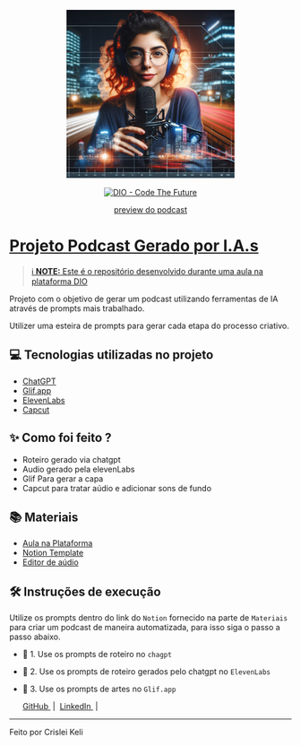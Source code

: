 <p align="center">
<img 
    src="assets/etmjfvhzwbg2w3hponqx.png"
    width="300"
/>
</p>
<p align="center">
<a href="https://dio.me/">
    <img 
        src="https://img.shields.io/badge/DIO-Code_The_Future-28DA77?logo=youtube" 
        alt="DIO - Code The Future">
</p>

<p align="center">
    preview do podcast
</p>

<div align="center">
    <audio src="output/PodcastEditado (online-audio-converter.com).mp3"></audio>
</div>

# Projeto Podcast Gerado por I.A.s


 > ℹ️ **NOTE:** Este é o repositório desenvolvido durante uma aula na plataforma [DIO](https://dio.me)

Projeto com o objetivo de gerar um podcast utilizando ferramentas de IA através de prompts mais trabalhado.

Utilizer uma esteira de prompts para gerar cada etapa do processo criativo.

## 💻 Tecnologias utilizadas no projeto

- [ChatGPT](https://chat.openai.com/) 
- [Glif.app](https://https://glif.app/)
- [ElevenLabs](https://beta.elevenlabs.io/)
- [Capcut](https://www.capcut.com/pt-br/)

## ✨ Como foi feito ?

- Roteiro gerado via chatgpt
- Audio gerado pela elevenLabs
- Glif Para gerar a capa
- Capcut para tratar aúdio e adicionar sons de fundo

## 📚 Materiais

- [Aula na Plataforma](https://dio.me)
- [Notion Template](https://www.notion.so/crisleikeli/PAS-Podcast-AI-Studio-26263c4aef7c4bb088e9f6d1dd431d66)
- [Editor de aúdio](https://www.capcut.com/editor?from_page=landing_page&__action_from=picture_V%C3%ADdeos%20profissionais%20em%20minutos,%20n%C3%A3o%20em%20horas.)


## 🛠️ Instruções de execução

Utilize os prompts dentro do link do `Notion` fornecido na parte de `Materiais` para criar um podcast de maneira automatizada, para isso siga o passo a passo abaixo.

- 🤖 1. Use os prompts de roteiro no `chagpt`
- 🤖 2. Use os prompts de roteiro gerados pelo chatgpt no  `ElevenLabs`
- 🤖 3. Use os prompts de artes no `Glif.app`


    <a 
        href="https://github.com/CrisleiKeli">
        GitHub
    </a>
    &nbsp;|&nbsp;
    <a 
        href="https://www.linkedin.com/in/crisleikelijenuino/">
        LinkedIn
    </a>
    &nbsp;|&nbsp;


---

Feito por Crislei Keli
